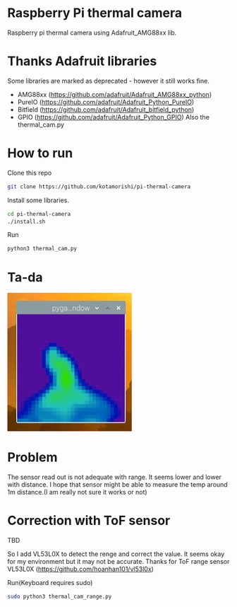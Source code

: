 # Raspberry Pi thermal camera

Raspberry pi thermal camera using Adafruit_AMG88xx lib.

# Thanks Adafruit libraries
Some libraries are marked as deprecated - however it still works fine.

* AMG88xx (https://github.com/adafruit/Adafruit_AMG88xx_python)
* PureIO (https://github.com/adafruit/Adafruit_Python_PureIO)
* Bitfield (https://github.com/adafruit/Adafruit_bitfield_python)
* GPIO (https://github.com/adafruit/Adafruit_Python_GPIO)
Also the thermal_cam.py

# How to run
Clone this repo
```bash
git clone https://github.com/kotamorishi/pi-thermal-camera
```

Install some libraries.
```bash
cd pi-thermal-camera
./install.sh
```

Run
```bash
python3 thermal_cam.py
```

# Ta-da
![Image of sample](https://github.com/kotamorishi/pi-thermal-camera/blob/main/images/1.jpg?raw=true)

# Problem
The sensor read out is not adequate with range. It seems lower and lower with distance.
I hope that sensor might be able to measure the temp around 1m distance.(I am really not sure it works or not)

# Correction with ToF sensor

  TBD

So I add VL53L0X to detect the renge and correct the value. It seems okay for my environment but it may not be accurate.
Thanks for ToF range sensor VL53L0X (https://github.com/hoanhan101/vl53l0x)

Run(Keyboard requires sudo)
```bash
sudo python3 thermal_cam_range.py
```

